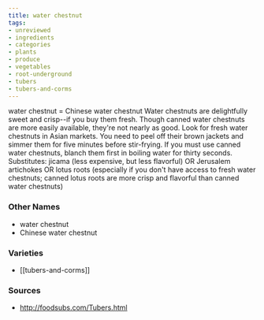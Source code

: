 ```yaml
---
title: water chestnut
tags:
- unreviewed
- ingredients
- categories
- plants
- produce
- vegetables
- root-underground
- tubers
- tubers-and-corms
---
```

water chestnut = Chinese water chestnut Water chestnuts are delightfully sweet and crisp--if you buy them fresh. Though canned water chestnuts are more easily available, they're not nearly as good. Look for fresh water chestnuts in Asian markets. You need to peel off their brown jackets and simmer them for five minutes before stir-frying. If you must use canned water chestnuts, blanch them first in boiling water for thirty seconds. Substitutes: jicama (less expensive, but less flavorful) OR Jerusalem artichokes OR lotus roots (especially if you don't have access to fresh water chestnuts; canned lotus roots are more crisp and flavorful than canned water chestnuts)

### Other Names

* water chestnut
* Chinese water chestnut

### Varieties

* [[tubers-and-corms]]

### Sources
* http://foodsubs.com/Tubers.html
